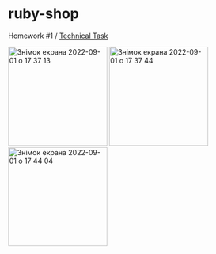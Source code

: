 

# ruby-shop

Homework #1 / [Technical Task](https://gist.github.com/MaksHostroushko/f0a0064d06c091a38fe5f74239a32723/revisions)

<img width="200" alt="Знімок екрана 2022-09-01 о 17 37 13" src="https://user-images.githubusercontent.com/104390787/187943186-3f53d52b-3047-4dcc-bfde-ed1811361793.png"> <img width="200" alt="Знімок екрана 2022-09-01 о 17 37 44" src="https://user-images.githubusercontent.com/104390787/187943207-ea8e9d65-a40a-4dde-9064-0f4e0366d5cd.png"> <img width="200" alt="Знімок екрана 2022-09-01 о 17 44 04" src="https://user-images.githubusercontent.com/104390787/187943219-e1e32082-42e7-48fb-b938-aebcf5bded3e.png">
